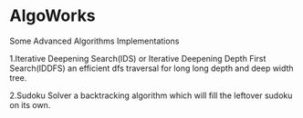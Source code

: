 # AlgoWorks
Some Advanced Algorithms Implementations


1.Iterative Deepening Search(IDS) or Iterative Deepening Depth First Search(IDDFS)
an efficient dfs traversal for long long depth and deep width tree.

2.Sudoku Solver a backtracking algorithm which will fill the leftover sudoku on its own.
